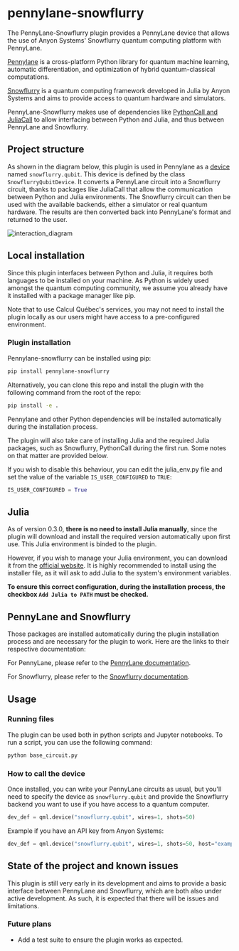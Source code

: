 # pennylane-snowflurry

The PennyLane-Snowflurry plugin provides a PennyLane device that allows the use of Anyon Systems' Snowflurry quantum computing platform with PennyLane.

[Pennylane](https://pennylane.ai/) is a cross-platform Python library for quantum machine learning, automatic differentiation, and optimization of hybrid quantum-classical computations.

[Snowflurry](https://snowflurry.org/) is a quantum computing framework developed in Julia by Anyon Systems and aims to provide access to quantum hardware and simulators.

PennyLane-Snowflurry makes use of dependencies like [PythonCall and JuliaCall](https://github.com/JuliaPy/PythonCall.jl) to allow interfacing between Python and Julia, and thus between PennyLane and Snowflurry.

## Project structure

As shown in the diagram below, this plugin is used in Pennylane as a [device](https://pennylane.ai/plugins/) named `snowflurry.qubit`. This device is defined by the class `SnowflurryQubitDevice`. It converts a PennyLane circuit into a Snowflurry circuit, thanks to packages like JuliaCall that allow the communication between Python and Julia environments. The Snowflurry circuit can then be used with the available backends, either a simulator or real quantum hardware. The results are then converted back into PennyLane's format and returned to the user.

![interaction_diagram](https://raw.githubusercontent.com/calculquebec/pennylane-snowflurry/main/doc/interaction_diagram_extended.png)

## Local installation

Since this plugin interfaces between Python and Julia, it requires both languages to be installed on your machine. As Python is widely used amongst the quantum computing community, we assume you already have it installed with a package manager like pip.

Note that to use Calcul Québec's services, you may not need to install the plugin locally as our users might have access to a pre-configured environment.

### Plugin installation

Pennylane-snowflurry can be installed using pip:

```sh
pip install pennylane-snowflurry
```

Alternatively, you can clone this repo and install the plugin with the following command from the root of the repo:

```sh
pip install -e .
```

Pennylane and other Python dependencies will be installed automatically during the installation process.

The plugin will also take care of installing Julia and the required Julia packages, such as Snowflurry, PythonCall during the first run. Some notes on that matter are provided below.

If you wish to disable this behaviour, you can edit the julia_env.py file and set the value of the variable `IS_USER_CONFIGURED` to `TRUE`:

```py
IS_USER_CONFIGURED = True
```

## Julia

As of version 0.3.0, **there is no need to install Julia manually**, since the plugin will download and install the required version automatically upon first use. This Julia environment is binded to the plugin.

However, if you wish to manage your Julia environment, you can download it from the [official website](https://julialang.org/downloads/). It is highly recommended to install using the installer file, as it will ask to add Julia to the system's environment variables.

**To ensure this correct configuration, during the installation process, the checkbox `Add Julia to PATH` must be checked.**

## PennyLane and Snowflurry

Those packages are installed automatically during the plugin installation process and are necessary for the plugin to work. Here are the links to their respective documentation:

For PennyLane, please refer to the [PennyLane documentation](https://pennylane.ai/install/).

For Snowflurry, please refer to the [Snowflurry documentation](https://snowflurry.org).

## Usage

### Running files

The plugin can be used both in python scripts and Jupyter notebooks. To run a script, you can use the following command:

```sh
python base_circuit.py
```

### How to call the device

Once installed, you can write your PennyLane circuits as usual, but you'll need to specify the device as `snowflurry.qubit` and provide the Snowflurry backend you want to use if you have access to a quantum computer.

```py
dev_def = qml.device("snowflurry.qubit", wires=1, shots=50)
```

Example if you have an API key from Anyon Systems:

```py
dev_def = qml.device("snowflurry.qubit", wires=1, shots=50, host="example.anyonsys.com", user="test_user",access_token="not_a_real_access_token")
```

## State of the project and known issues

This plugin is still very early in its development and aims to provide a basic interface between PennyLane and Snowflurry, which are both also under active development. As such, it is expected that there will be issues and limitations.

### Future plans

- Add a test suite to ensure the plugin works as expected.
